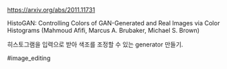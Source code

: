 https://arxiv.org/abs/2011.11731

HistoGAN: Controlling Colors of GAN-Generated and Real Images via Color
  Histograms (Mahmoud Afifi, Marcus A. Brubaker, Michael S. Brown)

히스토그램을 입력으로 받아 색조를 조정할 수 있는 generator 만들기.

#image_editing 